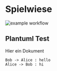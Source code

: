 # Spielwiese


![example workflow](https://github.com/SvenOleLuxMD/Spielwiese/actions/workflows/dependencies.yml/badge.svg)




## Plantuml Test

Hier ein Dokument

```plantuml
Bob -> Alice : hello
Alice -> Bob : hi
```

